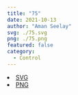 ```yaml
---
title: "75"
date: 2021-10-13
author: "Aman Seelay"
svg: ./75.svg
png: ./75.png
featured: false
category:
  - Control
---
```


<li><a href="./75.svg" download className="btn-svg">SVG</a></li>
<li><a href="./75.png" download className="btn-png">PNG</a></li>
